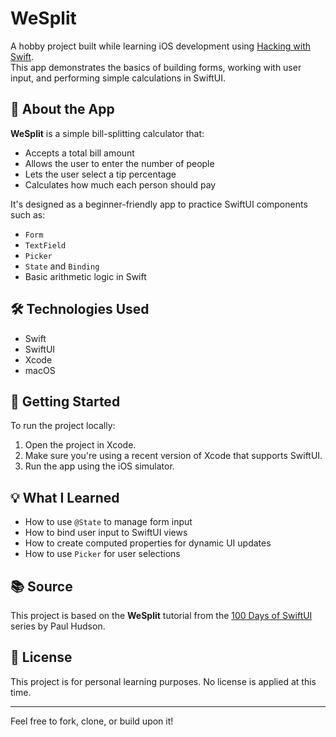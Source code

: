 # WeSplit

A hobby project built while learning iOS development using [Hacking with Swift](https://www.hackingwithswift.com/).  
This app demonstrates the basics of building forms, working with user input, and performing simple calculations in SwiftUI.

## 📱 About the App

**WeSplit** is a simple bill-splitting calculator that:

- Accepts a total bill amount
- Allows the user to enter the number of people
- Lets the user select a tip percentage
- Calculates how much each person should pay

It's designed as a beginner-friendly app to practice SwiftUI components such as:

- `Form`
- `TextField`
- `Picker`
- `State` and `Binding`
- Basic arithmetic logic in Swift

## 🛠 Technologies Used

- Swift
- SwiftUI
- Xcode
- macOS

## 🚀 Getting Started

To run the project locally:

1. Open the project in Xcode.
2. Make sure you're using a recent version of Xcode that supports SwiftUI.
3. Run the app using the iOS simulator.

## 💡 What I Learned

- How to use `@State` to manage form input
- How to bind user input to SwiftUI views
- How to create computed properties for dynamic UI updates
- How to use `Picker` for user selections

## 📚 Source

This project is based on the **WeSplit** tutorial from the [100 Days of SwiftUI](https://www.hackingwithswift.com/100/swiftui) series by Paul Hudson.

## 📄 License

This project is for personal learning purposes. No license is applied at this time.

---

Feel free to fork, clone, or build upon it!
